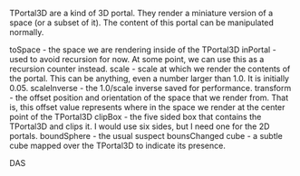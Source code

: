 TPortal3D are a kind of 3D portal. They render a miniature version of a space (or a subset of it). The content of this portal can be manipulated normally.


toSpace - the space we are rendering inside of the TPortal3D
inPortal - used to avoid recursion for now. At some point, we can use this as a recursion counter instead.
scale - scale at which we render the contents of the portal. This can be anything, even a number larger than 1.0. It is initially 0.05.
scaleInverse - the 1.0/scale inverse saved for performance.
transform - the offset position and orientation of the space that we render from. That is, this offset value represents where in the space we render at the center point of the TPortal3D
clipBox - the five sided box that contains the TPortal3D and clips it. I would use six sides, but I need one for the 2D portals. 
boundSphere - the usual suspect
bounsChanged
cube - a subtle cube mapped over the TPortal3D to indicate its presence. 

DAS